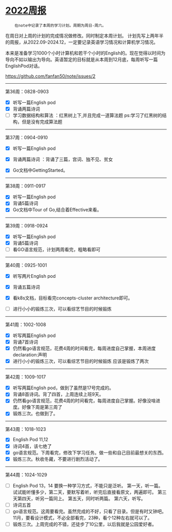 # [2022周报](https://github.com/fanfan50/blog/issues/2)

        在note中记录了本周的学习计划。周期为周日-周六。
在周日对上周的计划的完成情况做修改。同时制定本周计划。
计划先写上两年半的周报，从2022.09-2024.12，一定要记录英语学习情况和计算机学习情况。

本来是准备学习1000个小时计算机和若干个小时的English的。现在觉得以时间为导向不如以输出为导向。英语暂定的目标就是从本周到12月底，每周听写一篇EnglishPod对话。

https://github.com/fanfan50/note/issues/2

---

第36周：0828-0903
- [x] 听写一篇English pod 
- [x] 背诵两篇诗词
- [ ] 学习数据结构和算法 ：红黑树上下,并且完成一道算法题
ps:学习了红黑树的结构，但是没有完成算法题

---

第37周：0904-0910
 

- [x] 听写一篇English pod
- [x] 背诵两篇诗词 ：背诵了三篇，宫词、独不见、贫女
- [x] Go文档中GettingStarted。
 
 

---

第38周：0911-0917
- [x] 听写一篇English pod
- [x] 背诵5篇诗词 
- [x] Go文档中Tour of Go,结合着Effective来看。

---

第39周：0918-0924
- [x] 听写一篇English pod
- [x] 背诵5篇诗词
- [ ] 看GO语言规范，计划两周看完，粗略看即可

---

第40周：0925-1001

- [x] 听写两片English pod
- [x] 背诵五篇诗词
- [x] 看k8s文档，目标看完concepts-cluster architecture即可。
- [ ] 进行小小的锻炼三次，可以看综艺节目的时候锻炼


---

第41周：1002-1008

- [x] 听写两篇English pod
- [x] 背诵7首诗词
- [x] 仍然看go语言规范，花费4周的时间看完，每周进度自己掌握，本周进度declaration:声明
- [x] 进行小小的锻炼三次，可以看综艺节目的时候锻炼
应该是锻炼了两次

---

第42周：1009-1017

- [x] 听写两篇English pod，做到了虽然是17号完成的。
- [x]  背诵8首诗词。背了四首，上周连续上班9天。
- [x] 仍然看go语言规范，花费4周的时间看完，每周进度自己掌握。好像没啥进度。好像下周是第三周了
- [x] 锻炼三次。也做到了。

---

第43周：1018-1023
- [x] English Pod 11,12
- [x] 诗词4首，该七绝了
- [x] go语言规范。下周看完，修改下学习任务。做一些和自己目前最想关的东西。
- [x] 锻炼三次。秋收冬藏，不要进行剧烈活动了。

---

第44周：1024-1029

- [ ] English Pod 13，14 
要换一种学习方式，不能只是泛听。
第一天，听一篇。试试能听懂多少，第二天，要默写着听，听完后直接看原文，两遍即可。
第三天第四天，听另一篇同上。
第五天，同时听两篇。
第六天，听写。
- [ ] 诗词五首
- [ ] go语言规范。这周要看完。虽然完成的不好，只看了目录。但是有时又钟吧。
11月，要看设计模式，不必全部看完，23种，看个12种左右就可以了。
- [ ] 锻炼三次。上周完成的不错，还徒步了10公里，以后我就是公园爱好者。